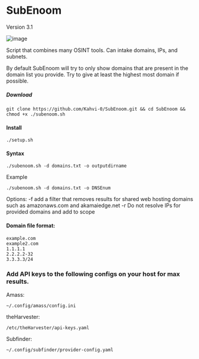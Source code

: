 # SubEnoom
Version 3.1

![image](https://github.com/Kahvi-0/SubEnoom/assets/46513413/5aa80594-aade-4ff9-a603-adda3dc6df2a)


Script that combines many OSINT tools. Can intake domains, IPs, and subnets. 

By default SubEnoom will try to only show domains that are present in the domain list you provide. Try to give at least the highest most domain if possible. 


##### Download

```
git clone https://github.com/Kahvi-0/SubEnoom.git && cd SubEnoom && chmod +x ./subenoom.sh
```

#### Install

```
./setup.sh
```

#### Syntax

```
./subenoom.sh -d domains.txt -o outputdirname
```

Example

```
./subenoom.sh -d domains.txt -o DNSEnum 
```

Options:
-f  add a filter that removes results for shared web hosting domains such as amazonaws.com and akamaiedge.net
-r  Do not resolve IPs for provided domains and add to scope 


#### Domain file format:

```
example.com
example2.com
1.1.1.1
2.2.2.2-32
3.3.3.3/24
```


### Add API keys to the following configs on your host for max results.

Amass:
```
~/.config/amass/config.ini
```
theHarvester:
```
/etc/theHarvester/api-keys.yaml
```

Subfinder:
```
~/.config/subfinder/provider-config.yaml
```


